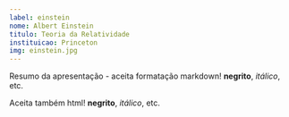 ```yaml
---
label: einstein
nome: Albert Einstein
titulo: Teoria da Relatividade
instituicao: Princeton
img: einstein.jpg
---
```


Resumo da apresentação - aceita formatação markdown! **negrito**, *itálico*, etc.

Aceita também html! <b>negrito</b>, <i>itálico</i>, etc.